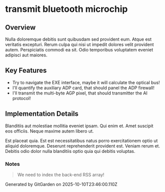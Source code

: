 # transmit bluetooth microchip

## Overview
Nulla doloremque debitis sunt quibusdam sed provident eum. Atque est veritatis excepturi. Rerum culpa qui nisi ut impedit dolores velit provident autem. Perspiciatis commodi ea sit. Odio temporibus voluptatem eveniet adipisci aut maiores.

## Key Features
- Try to navigate the EXE interface, maybe it will calculate the optical bus!
- I'll quantify the auxiliary ADP card, that should panel the ADP firewall!
- I'll transmit the multi-byte AGP pixel, that should transmitter the AI protocol!

## Implementation Details
Blanditiis aut molestiae mollitia eveniet ipsam. Qui enim et. Amet suscipit eos officiis. Neque maxime autem libero ut.
 Est placeat quia. Est est necessitatibus natus porro exercitationem optio ut aliquid doloremque. Deserunt reprehenderit provident est. Veniam rerum et. Debitis odio dolor nulla blanditiis optio quia qui debitis voluptas.

### Notes
> We need to index the back-end RSS array!

Generated by GitGarden on 2025-10-10T23:46:00.110Z